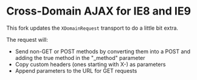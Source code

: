 # Cross-Domain AJAX for IE8 and IE9

This fork updates the `XDomainRequest` transport to do a little bit extra.

The request will:
- Send non-GET or POST methods by converting them into a POST and adding the true method in the "_method" parameter
- Copy custom headers (ones starting with X-) as parameters
- Append parameters to the URL for GET requests
